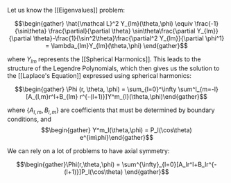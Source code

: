 Let us know the [[Eigenvalues]] problem:

$$\begin{gather} \hat{\mathcal L}^2 Y_{lm}(\theta,\phi) \equiv \frac{-1}{\sin\theta} \frac{\partial}{\partial \theta} \sin\theta\frac{\partial Y_{lm}}{\partial \theta}-\frac{1}{\sin^2\theta}\frac{\partial^2 Y_{lm}}{\partial \phi^1} = \lambda_{lm}Y_{lm}(\theta,\phi)  \end{gather}$$

where $Y_{lm}$ represents the [[Spherical Harmonics]]. This leads to the structure of the Legendre Polynomials, which then gives us the solution to the [[Laplace's Equation]] expressed using spherical harmonics: 

$$\begin{gather} \Phi (r, \theta, \phi) = \sum_{l=0}^\infty \sum^l_{m=-l}[A_{l,m}r^l+B_{lm} r^{-(l+1)}]Y^m_{l}(\theta,\phi)\end{gather}$$

where $\{A_{l,m},B_{l,m}\}$ are coefficients that must be determined by boundary conditions, and $$\begin{gather} Y^m_l(\theta,\phi) = P_l(\cos\theta) e^{im\phi}\end{gather}$$

We can rely on a lot of problems to have axial symmetry:

$$\begin{gather}\Phi(r,\theta,\phi) = \sum^{\infty}_{l=0}[A_lr^l+B_lr^{-(l+1)}]P_l(\cos\theta) \end{gather}$$